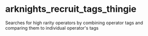 # arknights_recruit_tags_thingie
Searches for high rarity operators by combining operator tags and comparing them to individual operator's tags
